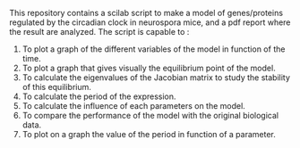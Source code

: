 This repository contains a scilab script to make a model of genes/proteins regulated by the circadian clock in neurospora mice, and a pdf report where the result are analyzed.
The script is capable to :
1) To plot a graph of the different variables of the model in function of the time.
2) To plot a graph that gives visually the equilibrium point of the model.
3) To calculate the eigenvalues of the Jacobian matrix to study the stability of this equilibrium.
4) To calculate the period of the expression.
5) To calculate the influence of each parameters on the model.
6) To compare the performance of the model with the original biological data.
7) To plot on a graph the value of the period in function of a parameter.
